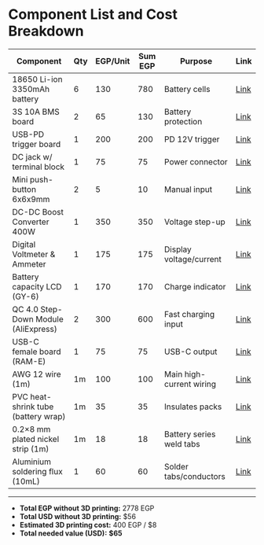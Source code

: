 
# Component List and Cost Breakdown

| Component | Qty | EGP/Unit | Sum EGP | Purpose | Link |
|----------|-----|----------|---------|---------|------|
| 18650 Li-ion 3350mAh battery | 6 | 130 | 780 | Battery cells | [Link](https://makerselectronics.com/product/li-ion-rechargeable-bak-18650-battery-high-drain-3-6v-3350mah-10a-n18650cp-used-like-new?srsltid=AfmBOor2rOykO1Dj5y_wV65i9OraG-vKw1c6xhg-nqxmEKl0tOlRldiy) |
| 3S 10A BMS board | 2 | 65 | 130 | Battery protection | [Link](https://makerselectronics.com/product/bms-3s-10a-12-6v-lithium-battery-charger-protection-module?srsltid=AfmBOorE-w0my-emTsyfk17vpyOVBykCfSLK7ghbtVbin8TIaQs-qaQo) |
| USB-PD trigger board | 1 | 200 | 200 | PD 12V trigger | [Link](https://makerselectronics.com/product/usb-pd-decoy-trigger-board-adjustable-volt-5v-9v-12v?campaignid=20503411856&adgroid=up&network=x&device=c&campaignname=sales_pmax&gad_source=1&gad_campaignid=20503433012&gbraid=0AAAAApRJSNFLJYi09si60JAT9q6BT0XGN&gclid=CjwKCAjwo4rCBhAbEiwAxhJlCbBUgcLz1e5CrWSCr2zjkiBM2RCcMKvFdRGevII9d2U0f5IHR_MclRoCTWcQAvD_BwE) |
| DC jack w/ terminal block | 1 | 75 | 75 | Power connector | [Link](https://makerselectronics.com/product/female-dc-jack-adapter-with-terminal-block) |
| Mini push-button 6x6x9mm | 2 | 5 | 10 | Manual input | [Link](https://makerselectronics.com/product/mini-push-button-4-pin-6x6x9mm?campaignid=20503411856&adgroid=up&network=x&device=c&campaignname=sales_pmax&gad_source=1&gad_campaignid=20503433012&gbraid=0AAAAApRJSNFLJYi09si60JAT9q6BT0XGN&gclid=CjwKCAjwo4rCBhAbEiwAxhJlCXE1uferXBb2GZbcO9Td5ZIdqrQV-IckGrfZXzu_iQOB0UFHxJqlBRoCEk8QAvD_BwE) |
| DC-DC Boost Converter 400W | 1 | 350 | 350 | Voltage step-up | [Link](https://makerselectronics.com/product/dc-dc-boost-converter-voltage-step-up-module-400w-12a) |
| Digital Voltmeter & Ammeter | 1 | 175 | 175 | Display voltage/current | [Link](https://makerselectronics.com/product/dc-0-100v-10a-digital-voltmeter-and-ammeter-dual-display?srsltid=AfmBOopm3n_lA44fzS5syUvxzWsip-Ii9TcJOte6ZSQwiaZ6tZLdqaWs) |
| Battery capacity LCD (GY-6) | 1 | 170 | 170 | Charge indicator | [Link](https://microohm-eg.com/product/battery-capacity-indicator-tester-lcd-panel-gy-6/?srsltid=AfmBOooS3m-0K8wqG38feN7hLQqyt8e8KyBfmcQUhC88k_tQrstGAzMc#:~:text=This%20is%20a%2012,Green%203%20Strings%20Lithium%20Battery) |
| QC 4.0 Step-Down Module (AliExpress) | 2 | 300 | 600 | Fast charging input | [Link](https://www.aliexpress.us/item/3256808964103204.html) |
| USB-C female board (RAM-E) | 1 | 75 | 75 | USB-C output | [Link](https://www.ram-e-shop.com/shop/kit-usb9-c-type-usb-type-c-female-interface-board-8031?srsltid=AfmBOooW5xjkg7gGL_Qx_pFZrUmoNE365EWwFDp-hoqlAxDZjmuLVgE5) |
| AWG 12 wire (1m) | 1m | 100 | 100 | Main high-current wiring | [Link](https://store.fut-electronics.com/products/copy-of-wire-awg-12-black-0-5-m?srsltid=AfmBOopbVPYqo1DuEZYSfBHbUEV06o_0fgflBVhmZ-inxpmeDYqG-4jo) |
| PVC heat-shrink tube (battery wrap) | 1m | 35 | 35 | Insulates packs | [Link](https://microohm-eg.com/ar/product/lithium-battery-pvc-heat-shrink-blue-tube-for-85mm-180mm-1-meter/) |
| 0.2×8 mm plated nickel strip (1m) | 1m | 18 | 18 | Battery series weld tabs | [Link](https://microohm-eg.com/ar/product/0-2-x-8-mm-plated-nickel-strip-for-battery-connection-welding-1-meter/) |
| Aluminium soldering flux (10mL) | 1 | 60 | 60 | Solder tabs/conductors | [Link](https://makerselectronics.com/product/aluminium-soldering-liquid-flux-10ml?srsltid=AfmBOop39kZHn64mYo7Q8e9kaDbbcO-Q05J3B3xumvutGoT3_G_2bG4k) |

---

- **Total EGP without 3D printing:** 2778 EGP  
- **Total USD without 3D printing:** $56  
- **Estimated 3D printing cost:** 400 EGP / $8  
- **Total needed value (USD):** **$65**

